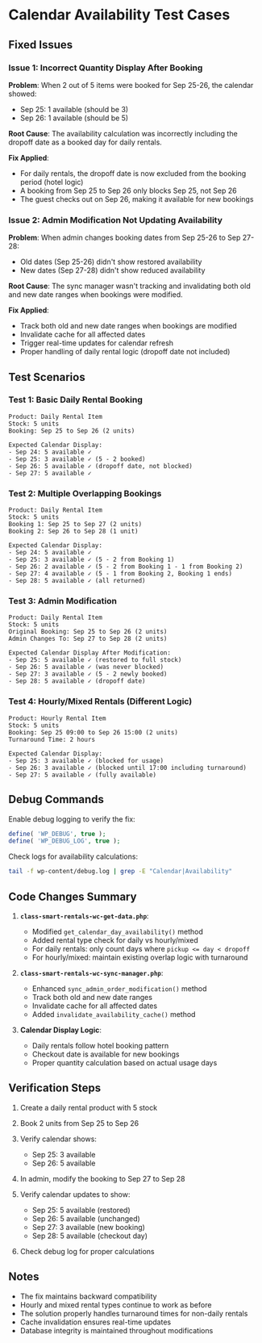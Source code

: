 # Calendar Availability Test Cases

## Fixed Issues

### Issue 1: Incorrect Quantity Display After Booking
**Problem**: When 2 out of 5 items were booked for Sep 25-26, the calendar showed:
- Sep 25: 1 available (should be 3)
- Sep 26: 1 available (should be 5)

**Root Cause**: The availability calculation was incorrectly including the dropoff date as a booked day for daily rentals.

**Fix Applied**: 
- For daily rentals, the dropoff date is now excluded from the booking period (hotel logic)
- A booking from Sep 25 to Sep 26 only blocks Sep 25, not Sep 26
- The guest checks out on Sep 26, making it available for new bookings

### Issue 2: Admin Modification Not Updating Availability
**Problem**: When admin changes booking dates from Sep 25-26 to Sep 27-28:
- Old dates (Sep 25-26) didn't show restored availability
- New dates (Sep 27-28) didn't show reduced availability

**Root Cause**: The sync manager wasn't tracking and invalidating both old and new date ranges when bookings were modified.

**Fix Applied**:
- Track both old and new date ranges when bookings are modified
- Invalidate cache for all affected dates
- Trigger real-time updates for calendar refresh
- Proper handling of daily rental logic (dropoff date not included)

## Test Scenarios

### Test 1: Basic Daily Rental Booking
```
Product: Daily Rental Item
Stock: 5 units
Booking: Sep 25 to Sep 26 (2 units)

Expected Calendar Display:
- Sep 24: 5 available ✓
- Sep 25: 3 available ✓ (5 - 2 booked)
- Sep 26: 5 available ✓ (dropoff date, not blocked)
- Sep 27: 5 available ✓
```

### Test 2: Multiple Overlapping Bookings
```
Product: Daily Rental Item
Stock: 5 units
Booking 1: Sep 25 to Sep 27 (2 units)
Booking 2: Sep 26 to Sep 28 (1 unit)

Expected Calendar Display:
- Sep 24: 5 available ✓
- Sep 25: 3 available ✓ (5 - 2 from Booking 1)
- Sep 26: 2 available ✓ (5 - 2 from Booking 1 - 1 from Booking 2)
- Sep 27: 4 available ✓ (5 - 1 from Booking 2, Booking 1 ends)
- Sep 28: 5 available ✓ (all returned)
```

### Test 3: Admin Modification
```
Product: Daily Rental Item
Stock: 5 units
Original Booking: Sep 25 to Sep 26 (2 units)
Admin Changes To: Sep 27 to Sep 28 (2 units)

Expected Calendar Display After Modification:
- Sep 25: 5 available ✓ (restored to full stock)
- Sep 26: 5 available ✓ (was never blocked)
- Sep 27: 3 available ✓ (5 - 2 newly booked)
- Sep 28: 5 available ✓ (dropoff date)
```

### Test 4: Hourly/Mixed Rentals (Different Logic)
```
Product: Hourly Rental Item
Stock: 5 units
Booking: Sep 25 09:00 to Sep 26 15:00 (2 units)
Turnaround Time: 2 hours

Expected Calendar Display:
- Sep 25: 3 available ✓ (blocked for usage)
- Sep 26: 3 available ✓ (blocked until 17:00 including turnaround)
- Sep 27: 5 available ✓ (fully available)
```

## Debug Commands

Enable debug logging to verify the fix:
```php
define( 'WP_DEBUG', true );
define( 'WP_DEBUG_LOG', true );
```

Check logs for availability calculations:
```bash
tail -f wp-content/debug.log | grep -E "Calendar|Availability"
```

## Code Changes Summary

1. **`class-smart-rentals-wc-get-data.php`**:
   - Modified `get_calendar_day_availability()` method
   - Added rental type check for daily vs hourly/mixed
   - For daily rentals: only count days where `pickup <= day < dropoff`
   - For hourly/mixed: maintain existing overlap logic with turnaround

2. **`class-smart-rentals-wc-sync-manager.php`**:
   - Enhanced `sync_admin_order_modification()` method
   - Track both old and new date ranges
   - Invalidate cache for all affected dates
   - Added `invalidate_availability_cache()` method

3. **Calendar Display Logic**:
   - Daily rentals follow hotel booking pattern
   - Checkout date is available for new bookings
   - Proper quantity calculation based on actual usage days

## Verification Steps

1. Create a daily rental product with 5 stock
2. Book 2 units from Sep 25 to Sep 26
3. Verify calendar shows:
   - Sep 25: 3 available
   - Sep 26: 5 available

4. In admin, modify the booking to Sep 27 to Sep 28
5. Verify calendar updates to show:
   - Sep 25: 5 available (restored)
   - Sep 26: 5 available (unchanged)
   - Sep 27: 3 available (new booking)
   - Sep 28: 5 available (checkout day)

6. Check debug log for proper calculations

## Notes

- The fix maintains backward compatibility
- Hourly and mixed rental types continue to work as before
- The solution properly handles turnaround times for non-daily rentals
- Cache invalidation ensures real-time updates
- Database integrity is maintained throughout modifications